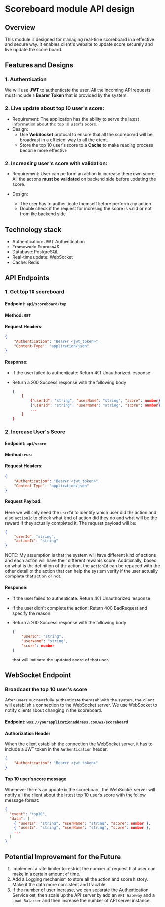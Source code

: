 # Scoreboard module API design

## Overview
This module is designed for managing real-time scoreboard in a effective and secure way. It enables client's website to update score securely and live update the score board.

## Features and Designs
### 1. Authentication
We will use **JWT** to authenticate the user. All the incoming API requests must include a **Bearer Token** that is provided by the system.

### 2. **Live update about top 10 user's score**: 
* Requirement: The application has the ability to serve the latest information about the top 10 user's score.
* Design: 
    - Use **WebSocket** protocal to ensure that all the scoreboard will be broadcast in a efficient way to all the client.
    - Store the top 10 user's score to a **Cache** to make reading process become more effective

### 2. **Increasing user's score with validation**:
* Requirement: User can perform an action to increase there own score. All the actions **must be validated** on backend side before updating the score.

* Design:
    - The user has to authenticate themself before perform any action
    - Double check if the request for incresing the score is valid or not from the backend side.

## Technology stack
* Authentication: JWT Authentication
* Framework: ExpressJS
* Database: PostgreSQL
* Real-time update: WebSocket
* Cache: Redis

## API Endpoints

### 1. Get top 10 scoreboard
#### Endpoint: `api/scoreboard/top`
#### Method: `GET`
#### Request Headers:
```json
{
    "Authentication": "Bearer <jwt_token>",
    "Content-Type": "application/json"
}
```

#### Response:
* If the user failed to authenticate: Return 401 Unauthorized response

* Return a 200 Success response with the following body
    ```json
    {
        [
            {"userId": "string", "userName": "string", "score": number},
            {"userId": "string", "userName": "string", "score": number},
            ...
        ]
    }
    ```

### 2. Increase User's Score
#### Endpoint: `api/score`
#### Method: `POST`
#### Request Headers:
```json
{
    "Authentication": "Bearer <jwt_token>",
    "Content-Type": "application/json"
}
```
#### Request Payload:

Here we will only need the `userId` to identify which user did the action and also `actionId` to check what kind of action did they do and what will be the reward if they actually completed it. The request payload will be:

```json
{
    "userId": "string",
    "actionId": "string"
}
```


NOTE: My assumption is that the system will have different kind of actions and each action will have their different rewards score. Additionally, based on what is the definition of the action, the `actionId` can be replaced with the other detail of the action that can help the system verify if the user actually complete that action or not.
#### Response:
* If the user failed to authenticate: Return 401 Unauthorized response

* If the user didn't complete the action: Return 400 BadRequest and specify the reason.

* Return a 200 Success response with the following body
    ```json
    {
        "userId": "string", 
        "userName": "string",
        "score": number
    }
    ```
    that will indicate the updated score of that user.

## WebSocket Endpoint
### Broadcast the top 10 user's score
After users successfully authenticate themself with the system, the client will establish a connection to the WebSocket server. We use WebSocket to notify clients about changing in the scoreboard.

#### Endpoint: `wss://yourapplicationaddress.com/ws/scoreboard`
#### Authorization Header
When the client establish the connection the WebSocket server, it has to include a JWT token in the `Authentication` header.
```json
{
    "Authentication": "Bearer <jwt_token>"
}
```

#### Top 10 user's score message
Whenever there's an update in the scoreboard, the WebSocket server will notify all the client about the latest top 10 user's score with the follow message format:

```json
{
  "event": "top10",
  "data": [
    { "userId": "string", "userName": "string", "score": number },
    { "userId": "string", "userName": "string", "score": number },
    ...
  ]
}
```

## Potential Improvement for the Future
1. Implement a rate limiter to restrict the number of request that user can make in a certain amount of time.
2. Add a Logging mechanism to store all the action and score history. Make it the data more consistent and tracable.
3. If the number of user increase, we can separate the Authentication Service out, then scale up the API server by add an `API Gateway` and a `Load Balancer` and then increase the number of API server instance.
